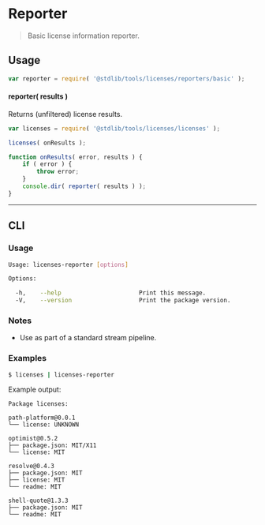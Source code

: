 # Reporter

> Basic license information reporter.

<section class="intro">

</section>

<!-- /.intro -->

<section class="usage">

## Usage

```javascript
var reporter = require( '@stdlib/tools/licenses/reporters/basic' );
```

#### reporter( results )

Returns (unfiltered) license results.

```javascript
var licenses = require( '@stdlib/tools/licenses/licenses' );

licenses( onResults );

function onResults( error, results ) {
    if ( error ) {
        throw error;
    }
    console.dir( reporter( results ) );
}
```

</section>

<!-- /.usage -->

<section class="examples">

<!-- ## Examples

``` javascript

``` -->

</section>

<!-- /.examples -->

* * *

<section class="cli">

## CLI

<section class="usage">

### Usage

```bash
Usage: licenses-reporter [options]

Options:

  -h,    --help                      Print this message.
  -V,    --version                   Print the package version.
```

</section>

<!-- /.usage -->

<section class="notes">

### Notes

-   Use as part of a standard stream pipeline.

</section>

<!-- /.notes -->

<section class="examples">

### Examples

```bash
$ licenses | licenses-reporter
```

Example output:

```text
Package licenses:

path-platform@0.0.1
└── license: UNKNOWN

optimist@0.5.2
├── package.json: MIT/X11
└── license: MIT

resolve@0.4.3
├── package.json: MIT
├── license: MIT
└── readme: MIT

shell-quote@1.3.3
├── package.json: MIT
└── readme: MIT
```

</section>

<!-- /.examples -->

</section>

<!-- /.cli -->

<section class="links">

</section>

<!-- /.links -->
